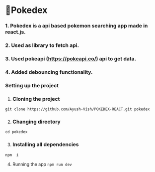 # 🚀Pokedex 
###  1. Pokedex is a api based pokemon searching app made in react.js.
###  2. Used as library to fetch api.
### 3. Used pokeapi (https://pokeapi.co/) api to get data. 
### 4. Added debouncing functionality.
###  Setting up the project  
1. ### Cloning the project 

 ``` git clone https://github.com/Ayush-Vish/POKEDEX-REACT.git pokedex ```

2. ### Changing directory  
 ``` cd pokedex  ```

3. ### Installing all dependencies 
``` npm  i ```

4. Running the app 
``` npm run dev   ```

